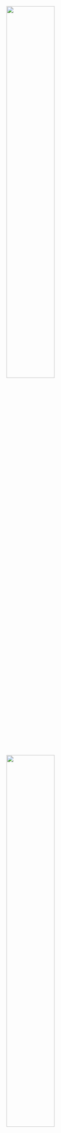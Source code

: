 <a href="https://eclipse.dev/mosaic#gh-light-mode-only"><p align="center"><img width="50%" src="https://raw.githubusercontent.com/eclipse/mosaic.website/main/static/img/logos/mosaic/EclipseMOSAIC-Logo-RGB-positiv.svg#gh-light-mode-only"></p></a>
<a href="https://eclipse.dev/mosaic#gh-dark-mode-only"><p align="center"><img width="50%" src="https://raw.githubusercontent.com/eclipse/mosaic.website/main/static/img/logos/mosaic/EclipseMOSAIC-Logo-RGB-negativ.svg#gh-dark-mode-only"></p></a>

# Eclipse MOSAIC Essentials - <br> The Simulation Suite for Connected and Automated Mobility

[![License](https://img.shields.io/badge/License-EPL%202.0-green.svg)](https://opensource.org/licenses/EPL-2.0)
![Made with java](https://img.shields.io/badge/Made%20with-Java-1f425f.svg) 
![Size](https://img.shields.io/github/repo-size/eclipse/mosaic.svg) <br>
[![Build](https://github.com/eclipse-mosaic/mosaic/workflows/Java%20CI%20with%20Maven/badge.svg)](https://github.com/eclipse-mosaic/mosaic/actions?query=branch%3Amain+workflow%3A%22Java+CI+with+Maven%22)
[![Jenkins Build](https://img.shields.io/jenkins/build?jobUrl=https%3A%2F%2Fci.eclipse.org%2Fmosaic%2Fjob%2Fmosaic%2Fjob%2Fmain&label=Jenkins%20build)](https://ci.eclipse.org/mosaic/job/mosaic/)


[**Eclipse MOSAIC**](https://eclipse.dev/mosaic) is a multi-scale simulation framework in the field of smart and connected mobility.
It allows coupling simulators from various domains towards a comprehensive simulation tool. 
Data exchange and time management is implemented by the Runtime Infrastructure (RTI), which is the heart of MOSAIC. Simulation models
are coupled to the RTI using HLA inspired interfaces; Each simulator is wrapped into a "Federate" object which is linked to an "Ambassador"
which is directly coupled with the RTI. Currently, the following simulators are coupled with the MOSAIC RTI:
  * MOSAIC Application (application simulation)
  * Eclipse SUMO (traffic simulation)
  * OMNeT++ (communication simulation)
  * ns-3 (communication simulation)
  * MOSAIC Cell Simulator (cellular communication simulation)
  * MOSAIC Simple Network Simulator (communication simulation)
  * MOSAIC Environment (environment and event simulation)  
  * MOSAIC Output Generator (evaluation and visualization)

The project is a Maven based multi-module project and has its child modules organized in three main categories:
  * `rti` - MOSAIC RTI: modules providing the runtime infrastructure API and implementation
  * `lib` - MOSAIC Libraries: mathematics, spatial, routing, utilities, communication models, and data exchange
  * `fed` - MOSAIC Ambassadors/Federates: simulators and couplings which integrate simulation models to Eclipse MOSAIC

## Attribution

If you use our simulation framework for your own research, we would be glad if the following reference is included in any published work for which Eclipse MOSAIC has been used:

> K. Schrab, M. Neubauer, R. Protzmann, I. Radusch, S. Manganiaris, P. Lytrivis, A. J. Amditis
_**“Modeling an ITS Management Solution for Mixed Highway Traffic with Eclipse MOSAIC."**_
IEEE Transactions on Intelligent Transportation Systems, pp. 1 - 11, Print ISSN: 1524-9050, Electronic ISSN: 1558-0016, DOI: 10.1109/TITS.2022.3204174

## Documentation

View our website at **[eclipse.dev/mosaic](https://eclipse.dev/mosaic)** for detailed documentation and many tutorials to get started with Eclipse MOSAIC. For a quick start on building and running the code in this repository, just jump to the bottom section of this README file.

## The Essential Edition of Eclipse MOSAIC

This repository contains the *Essential* edition of Eclipse MOSAIC, which includes the runtime infrastructure, 
the core libraries, and various implementations of simulators or couplings to existing ones. All features 
included in this version of Eclipse MOSAIC are sufficient for most use-cases in the field of smart and connected mobility.
Additional simulators and assessment features are provided by [Fraunhofer FOKUS](https://www.fokus.fraunhofer.de/go/asct) on a commercial basis.

## Related Repositories

* [Eclipse SUMO](https://github.com/eclipse/sumo) is coupled directly using the TraCI interface. We recommend using the SUMO release `1.24.0`.
* The coupling to [ns-3](https://www.nsnam.org) is realized by a federate implementation which can be found [in our MOSAIC Addons repository](https://github.com/mosaic-addons/ns3-federate). 
  We currently support ns-3 version `3.36.1`. 
* The coupling to [OMNeT++](https://omnetpp.org) is implemented in a very similar manner. The corresponding federate implementation can be found [in our MOSAIC Addons repository](https://github.com/mosaic-addons/omnetpp-federate). 
  We currently support OMNeT++ version `5.5` in combination with the INET framework in version `4.1`.  
* We created the [Berlin SUMO Traffic (BeST) scenario](https://github.com/mosaic-addons/best-scenario) which provides 2.2 million vehicle trips in 24h for Berlin, Germany. The scenario is fully compatible with the latest release of MOSAIC.
* In our research, we currently use Eclipse MOSAIC and the BeST scenario to evaluate traffic state estimation algorithms. For that, we provide [application models and tools for Traffic State Estimation](https://github.com/mosaic-addons/traffic-state-estimation) compatible with MOSAIC.

## Contact

Any questions regarding Eclipse MOSAIC can be asked, discussed, and found in the [Discussion section](https://github.com/eclipse-mosaic/mosaic/discussions) here at GitHub.

For further questions we are available via mosaic@fokus.fraunhofer.de

## Prerequisites

> [!IMPORTANT]  
> **In contrast to previous versions, Eclipse MOSAIC now requires at least Java 17 SDK.**

For a successful build you need the following software to be installed:

* **Maven 3.1.x** or higher.
* **Java 17**, or 21 - We recommend using the [Adoptium OpenJDK (aka Eclipse Temurin)](https://adoptium.net/de/temurin/releases?version=17).
* **SUMO 1.24.0** - Older versions > 1.2.0 are most probably supported, but not tested. The environment variable `SUMO_HOME` should be configured properly.

## Build

Eclipse MOSAIC is a Java base project using [Apache Maven](https://maven.apache.org/) for build and dependency management. 

Once installed, you can build Eclipse MOSAIC using the following command:

    mvn clean install
        
This command executes all tests as well. In order to skip test execution, the following command succeeds:

    mvn install -DskipTests
    
After building, a MOSAIC bundle including a start script and all necessary configurations is located in the `bundle\target` directory.

After extracting this bundle to an arbitrary path, Eclipse MOSAIC can be executed using:

    mosaic.sh -s HelloWorld
    mosaic.bat -s HelloWorld 

## IDE Setup

Apart from the aforementioned approach, the simulation can also be started in your IDE using the main method in `org.eclipse.mosaic.starter.MosaicStarter`. Please have a look at the setup page in the documentation [here](https://eclipse.dev/mosaic/docs/extending_mosaic/).

## License

Eclipse MOSAIC is licensed under the [Eclipse Public License Version 2](https://eclipse.dev/legal/epl-v20.html).

## Contributing

Before starting with contributions, please see [CONTRIBUTING information](CONTRIBUTING.md).
